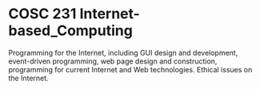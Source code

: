 # COSC 231 Internet-based_Computing
Programming for the Internet, including GUI design and development, event-driven programming, web page design and construction, programming for current Internet and Web technologies. Ethical issues on the Internet.
